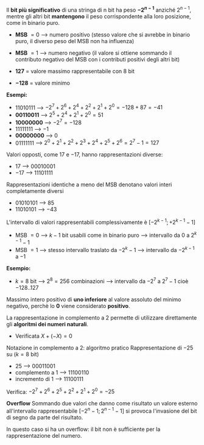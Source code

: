 Il **bit più significativo** di una stringa di n bit ha peso **$-2^{n-1}$** anziché $2^{n-1}$, mentre gli altri bit **mantengono** il peso corrispondente alla loro posizione, come in binario puro.

- **MSB** $= 0$ --> numero positivo
	(stesso valore che si avrebbe in binario puro, il diverso peso del MSB non ha influenza)
	
- **MSB** $= 1$ --> numero negativo
	(il valore si ottiene sommando il contributo negativo del MSB con i contributi positivi degli altri bit)

- **$127$** = valore massimo rappresentabile con $8$ bit
- **$-128$** = valore minimo

**Esempi:**
- $11010111$ --> $-2^7 + 2^6 + 2^4 + 2^2 + 2^1 + 2^0 = -128 + 87 = -41$
- **$00110011$** --> $2^5 + 2^4 + 2^1 + 2^0 = 51$
- **$10000000$** --> $-2^7 = -128$
- $11111111$ --> $-1$
- **$00000000$** --> $0$
- $01111111$ --> $2^0 + 2^1 + 2^2 + 2^3 + 2^4 + 2^5 + 2^6 = 2^7 - 1 = 127$

Valori opposti, come $17$ e $-17$, hanno rappresentazioni diverse:
- $17$ --> $00010001$
- $-17$ --> $11101111$

Rappresentazioni identiche a meno del MSB denotano valori interi completamente diversi
- $01010101$ --> $85$
- $11010101$ --> $-43$

L'intervallo di valori rappresentabili complessivamente è $[-2^{k-1} ; +2^{k-1} - 1]$
 - MSB $= 0$ --> $k-1$ bit usabili come in binario puro --> intervallo da $0$ a $2^{k-1}-1$
 - MSB $= 1$ --> stesso intervallo traslato da $-2^k-1$ --> intervallo da $-2^{k-1}$ a $-1$

**Esempio:**
- $k = 8$ bit --> $2^8 = 256$ combinazioni --> intervallo da $-2^7$ a $2^7 -1$ cioè $-128..127$

Massimo intero positivo di **uno inferiore** al valore assoluto del minimo negativo, perchè lo **$0$** viene considerato **positivo**.

La rappresentazione in complemento a 2 permette di utilizzare direttamente gli **algoritmi dei numeri naturali**.
- Verificata $X + (-X) = 0$

Notazione in complemento a 2: algoritmo pratico
Rappresentazione di $-25$ su ($k = 8$ bit)

- $25$ --> $00011001$
- complemento a 1 --> $11100110$
- incremento di 1 --> $11100111$

Verifica: $-2^7 + 2^6 + 2^5 + 2^2 + 2^1 + 2^0 = -25$

**Overflow**
Sommando due valori che danno come risultato un valore esterno all'intervallo rappresentabile $[-2^n-1; 2^{n-1}-1]$ si provoca l'invasione del bit di segno da parte del risultato.

In questo caso si ha un overflow: il bit non è sufficiente per la rappresentazione del numero.
